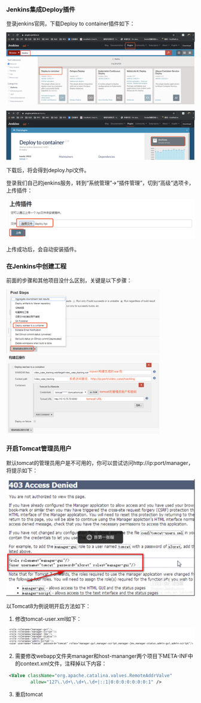 ### Jenkins集成Deploy插件

登录jenkins官网，下载Deploy to container插件如下：

<img src="../images/image-20191210174819566.png" alt="image-20191210174819566" style="zoom:50%;" />

![image-20191210174927139](../images/image-20191210174927139.png)

下载后，将会得到deploy.hpi文件。

登录我们自己的jenkins服务，转到“系统管理”->“插件管理”，切到“高级”选项卡，上传插件：

![image-20191210175357851](../images/image-20191210175357851.png)

上传成功后，会自动安装插件。

### 在Jenkins中创建工程

前面的步骤和其他项目没什么区别，关键是以下步骤：

<img src="../images/image-20191210175904247.png" alt="image-20191210175904247" style="zoom:40%;" />

<img src="../images/image-20191210180257429.png" alt="image-20191210180257429" style="zoom:40%;" />

### 开启Tomcat管理员用户

默认tomcat的管理员用户是不可用的，你可以尝试访问http://ip:port/manager，将提示如下：

<img src="../images/70-5972541.png" alt="img" style="zoom:53%;" />

以Tomcat8为例说明开启方法如下：

1. 修改tomcat-user.xml如下：

<img src="../images/image-20191210181116751.png" alt="image-20191210181116751" style="zoom:50%;" />

2. 需要修改webapp文件夹manager和host-mananger两个项目下META-INF中的context.xml文件，注释掉以下内容：

```xml
 <Valve className="org.apache.catalina.valves.RemoteAddrValve"
         allow="127\.\d+\.\d+\.\d+|::1|0:0:0:0:0:0:0:1" />
```

3. 重启tomcat